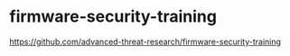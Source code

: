 # firmware-security-training
https://github.com/advanced-threat-research/firmware-security-training
